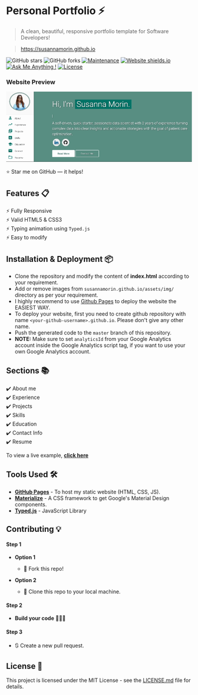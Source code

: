 # Personal Portfolio ⚡️ 
> A clean, beautiful, responsive portfolio template for Software Developers!

> https://susannamorin.github.io

![GitHub stars](https://img.shields.io/github/stars/susannamorin/susannamorin.github.io) 
![GitHub forks](https://img.shields.io/github/forks/susannamorin/susannamorin.github.io)
[![Maintenance](https://img.shields.io/badge/maintained-yes-green.svg)](https://github.com/susannamorin/susannamorin.github.io/commits/master)
[![Website shields.io](https://img.shields.io/badge/website-up-yellow)](http://susannamorin.github.io/)
[![Ask Me Anything !](https://img.shields.io/badge/ask%20me-linkedin-1abc9c.svg)](https://www.linkedin.com/in/susanna-morin/)
[![License](http://img.shields.io/:license-mit-blue.svg?style=flat-square)](http://badges.mit-license.org)

### Website Preview


<p align="center"> 
  <kbd>
    <a href="https://susannamorin.github.io" target="_blank"><img src="examples/preview.gif">
  </a>
  </kbd>
</p>

:star: Star me on GitHub — it helps!

## Features 📋
⚡️ Fully Responsive\
⚡️ Valid HTML5 & CSS3\
⚡️ Typing animation using `Typed.js`\
⚡️ Easy to modify

## Installation & Deployment 📦
- Clone the repository and modify the content of <b>index.html</b> according to your requirement.
- Add or remove images from `susannamorin.github.io/assets/img/` directory as per your requirement.
- I highly recommend to use [Github Pages](https://create-react-app.dev/docs/deployment/#github-pages) to deploy the website the EASIEST WAY.
- To deploy your website, first you need to create github repository with name `<your-github-username>.github.io`. Please don't give any other name.
- Push the generated code to the `master` branch of this repository.
- <b>NOTE:</b> Make sure to set `analyticsId` from your Google Analytics account inside the Google Analytics script tag, if you want to use your own Google Analytics account.

## Sections 📚
✔️ About me\
✔️ Experience\
✔️ Projects \
✔️ Skills \
✔️ Education\
✔️ Contact Info\
✔️ Resume

To view a live example, **[click here](https://susannamorin.github.io/)**

## Tools Used 🛠️
* [<b>GitHub Pages</b>](https://create-react-app.dev/docs/deployment/#github-pages) - To host my static website (HTML, CSS, JS).
* [<b>Materialize</b>](https://materializecss.com/) - A CSS framework to get Google's Material Design components.
* [<b>Typed.js</b>](https://mattboldt.com/demos/typed-js/) - JavaScript Library

## Contributing 💡
#### Step 1

- **Option 1**
    - 🍴 Fork this repo!

- **Option 2**
    - 👯 Clone this repo to your local machine.


#### Step 2

- **Build your code** 🔨🔨🔨

#### Step 3

- 🔃 Create a new pull request.

## License 📄
This project is licensed under the MIT License - see the [LICENSE.md](./LICENSE) file for details.
